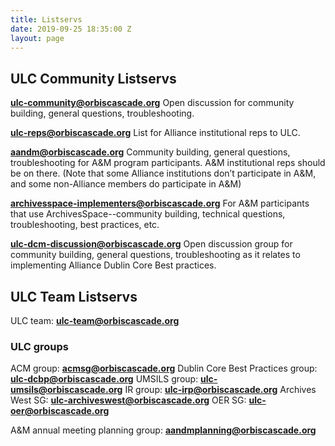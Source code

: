 ```yaml
---
title: Listservs
date: 2019-09-25 18:35:00 Z
layout: page
---
```


## ULC Community Listservs

**[ulc-community@orbiscascade.org](mailto:ulc-community@orbiscascade.org)**
Open discussion for community building, general questions, troubleshooting.

**[ulc-reps@orbiscascade.org](mailto:ulc-reps@orbiscascade.org)**
List for Alliance institutional reps to ULC.

**[aandm@orbiscascade.org](mailto:aandm@orbiscascade.org)**
Community building, general questions, troubleshooting for A&M program participants. A&M institutional reps should be on there. (Note that some Alliance institutions don’t participate in A&M, and some non-Alliance members do participate in A&M)

**[archivesspace-implementers@orbiscascade.org](mailto:archivesspace-implementers@orbiscascade.org)**
For A&M participants that use ArchivesSpace--community building, technical questions, troubleshooting, best practices, etc.

**[ulc-dcm-discussion@orbiscascade.org](mailto:ulc-dcm-discussion@orbiscascade.org)**
Open discussion group for community building, general questions, troubleshooting as it relates to implementing Alliance Dublin Core Best practices.

## ULC Team Listservs

ULC team: **[ulc-team@orbiscascade.org](mailto:ulc-team@orbiscascade.org)**

### ULC groups 

ACM group: **[acmsg@orbiscascade.org](mailto:acmsg@orbiscascade.org)**
Dublin Core Best Practices group: **[ulc-dcbp@orbiscascade.org](mailto:ulc-dcbp@orbiscascade.org)**
UMSILS group: **[ulc-umsils@orbiscascade.org](mailto:ulc-umsils@orbiscascade.org)**
IR group: **[ulc-irp@orbiscascade.org](mailto:ulc-irp@orbiscascade.org)**
Archives West SG: **[ulc-archiveswest@orbiscascade.org](mailto:ulc-archiveswest@orbiscascade.org)**
OER SG: **[ulc-oer@orbiscascade.org](mailto:ulc-oer@orbiscascade.org)**

A&M annual meeting planning group: **[aandmplanning@orbiscascade.org](mailto:aandmplanning@orbiscascade.org)**
